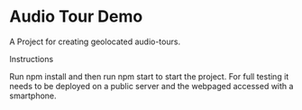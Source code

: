 # Audio Tour Demo

A Project for creating geolocated audio-tours.

Instructions

Run npm install and then run npm start to start the project. For full testing it needs to be deployed on a public server and the webpaged accessed with a smartphone.


